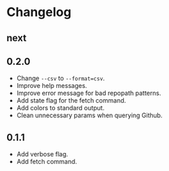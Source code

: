 # Changelog

## next


## 0.2.0

* Change `--csv` to `--format=csv`.
* Improve help messages.
* Improve error message for bad repopath patterns.
* Add state flag for the fetch command.
* Add colors to standard output.
* Clean unnecessary params when querying Github.

## 0.1.1

* Add verbose flag.
* Add fetch command.
